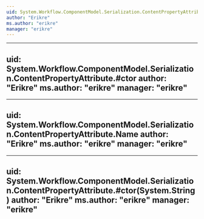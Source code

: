 ```yaml
---
uid: System.Workflow.ComponentModel.Serialization.ContentPropertyAttribute
author: "Erikre"
ms.author: "erikre"
manager: "erikre"
---
```


---
uid: System.Workflow.ComponentModel.Serialization.ContentPropertyAttribute.#ctor
author: "Erikre"
ms.author: "erikre"
manager: "erikre"
---

---
uid: System.Workflow.ComponentModel.Serialization.ContentPropertyAttribute.Name
author: "Erikre"
ms.author: "erikre"
manager: "erikre"
---

---
uid: System.Workflow.ComponentModel.Serialization.ContentPropertyAttribute.#ctor(System.String)
author: "Erikre"
ms.author: "erikre"
manager: "erikre"
---
